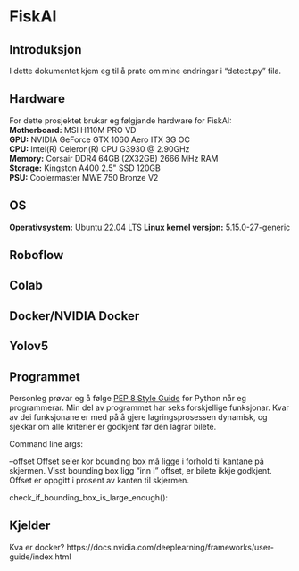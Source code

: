 <h1>FiskAI</h1>

<h2>Introduksjon</h2>
<p>I dette dokumentet kjem eg til å prate om mine endringar i “detect.py” fila.</p>

<h2>Hardware</h2>
<p>For dette prosjektet brukar eg følgjande hardware for FiskAI:<br>
<strong>Motherboard:</strong> MSI H110M PRO VD<br>
<strong>GPU:</strong> NVIDIA GeForce GTX 1060 Aero ITX 3G OC<br>
<strong>CPU:</strong> Intel(R) Celeron(R) CPU G3930 @ 2.90GHz<br>
<strong>Memory:</strong> Corsair DDR4 64GB (2X32GB) 2666 MHz RAM<br>
<strong>Storage:</strong> Kingston A400 2.5" SSD 120GB<br>
<strong>PSU:</strong> Coolermaster MWE 750 Bronze V2</p>

<h2>OS</h2>
<strong>Operativsystem:</strong> Ubuntu 22.04 LTS
<strong>Linux kernel versjon:</strong> 5.15.0-27-generic

<h2>Roboflow</h2>

<h2>Colab</h2>

<h2>Docker/NVIDIA Docker</h2>

<h2>Yolov5</h2>

<h2>Programmet</h2>
<p>Personleg prøvar eg å følge <a href="https://peps.python.org/pep-0008/" target="_blank">PEP 8 Style Guide</a> for Python når eg programmerar. Min del av programmet har seks forskjellige funksjonar. Kvar av dei funksjonane er med på å gjere lagringsprosessen dynamisk, og sjekkar om alle kriterier er godkjent før den lagrar bilete.</p>
Command line args:


–offset
Offset seier kor bounding box må ligge i forhold til kantane på skjermen. Visst bounding box ligg “inn i” offset, er bilete ikkje godkjent. Offset er oppgitt i prosent av kanten til skjermen.


check_if_bounding_box_is_large_enough():


<h2>Kjelder</h2>
Kva er docker?
https://docs.nvidia.com/deeplearning/frameworks/user-guide/index.html
